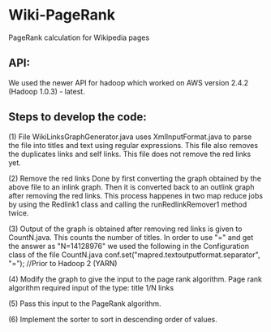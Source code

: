 Wiki-PageRank
=============

PageRank calculation for Wikipedia pages


API:
------------------------------------------------------------------------------------------
We used the newer API for hadoop which worked on AWS version 2.4.2 (Hadoop 1.0.3) - latest.


Steps to develop the code:
------------------------------------------------------------------------------------------
(1) File WikiLinksGraphGenerator.java uses XmlInputFormat.java to parse the file into titles and text using regular expressions. 
This file also removes the duplicates links and self links. This file does not remove the red links yet. 

(2) Remove the red links
Done by first converting the graph obtained by the above file to an inlink graph. 
Then it is converted back to an outlink graph after removing the red links. 
This process happenes in two map reduce jobs by using the Redlink1 class and calling the runRedlinkRemover1 method twice.

(3) Output of the graph is obtained after removing red links is given to CountN.java. This counts the number of titles.
In order to use "=" and get the answer as "N=14128976" we used the following in the Configuration class of the file CountN.java
conf.set("mapred.textoutputformat.separator", "="); //Prior to Hadoop 2 (YARN)

(4) Modify the graph to give the input to the page rank algorithm. Page rank algorithm required input of the type:
title 1/N links

(5) Pass this input to the PageRank algorithm.  

(6) Implement the sorter to sort in descending order of values.